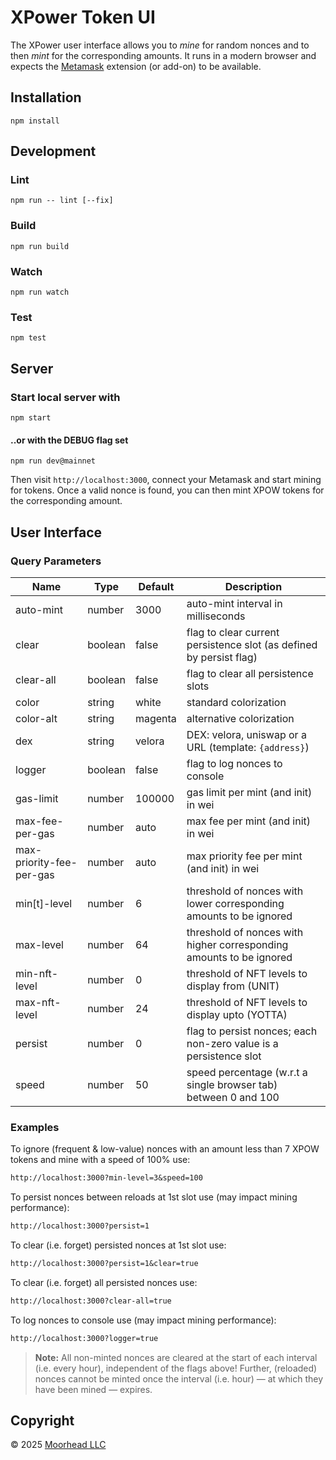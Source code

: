 # XPower Token UI

The XPower user interface allows you to _mine_ for random nonces and to then
_mint_ for the corresponding amounts. It runs in a modern browser and expects
the [Metamask] extension (or add-on) to be available.

[Metamask]: https://metamask.io/

## Installation

```shell
npm install
```

## Development

### Lint

```shell
npm run -- lint [--fix]
```

### Build

```shell
npm run build
```

### Watch

```shell
npm run watch
```

### Test

```shell
npm test
```

## Server

### Start local server with

```shell
npm start
```

#### ..or with the DEBUG flag set

```shell
npm run dev@mainnet
```

Then visit `http://localhost:3000`, connect your Metamask and start mining for
tokens. Once a valid nonce is found, you can then mint XPOW tokens for the
corresponding amount.

## User Interface

### Query Parameters

| Name                     | Type    | Default | Description                                                         |
| ------------------------ | ------- | ------- | ------------------------------------------------------------------- |
| auto-mint                | number  | 3000    | auto-mint interval in milliseconds                                  |
| clear                    | boolean | false   | flag to clear current persistence slot (as defined by persist flag) |
| clear-all                | boolean | false   | flag to clear all persistence slots                                 |
| color                    | string  | white   | standard colorization                                               |
| color-alt                | string  | magenta | alternative colorization                                            |
| dex                      | string  | velora  | DEX: velora, uniswap or a URL (template: `{address}`)               |
| logger                   | boolean | false   | flag to log nonces to console                                       |
| gas-limit                | number  | 100000  | gas limit per mint (and init) in wei                                |
| max-fee-per-gas          | number  | auto    | max fee per mint (and init) in wei                                  |
| max-priority-fee-per-gas | number  | auto    | max priority fee per mint (and init) in wei                         |
| min[t]-level             | number  | 6       | threshold of nonces with lower corresponding amounts to be ignored  |
| max-level                | number  | 64      | threshold of nonces with higher corresponding amounts to be ignored |
| min-nft-level            | number  | 0       | threshold of NFT levels to display from (UNIT)                      |
| max-nft-level            | number  | 24      | threshold of NFT levels to display upto (YOTTA)                     |
| persist                  | number  | 0       | flag to persist nonces; each non-zero value is a persistence slot   |
| speed                    | number  | 50      | speed percentage (w.r.t a single browser tab) between 0 and 100     |

### Examples

To ignore (frequent & low-value) nonces with an amount less than 7 XPOW tokens
and mine with a speed of 100% use:

```txt
http://localhost:3000?min-level=3&speed=100
```

To persist nonces between reloads at 1st slot use (may impact mining
performance):

```txt
http://localhost:3000?persist=1
```

To clear (i.e. forget) persisted nonces at 1st slot use:

```txt
http://localhost:3000?persist=1&clear=true
```

To clear (i.e. forget) all persisted nonces use:

```txt
http://localhost:3000?clear-all=true
```

To log nonces to console use (may impact mining performance):

```txt
http://localhost:3000?logger=true
```

> **Note:** All non-minted nonces are cleared at the start of each interval
> (i.e. every hour), independent of the flags above! Further, (reloaded) nonces
> cannot be minted once the interval (i.e. hour) &mdash; at which they have been
> mined &mdash; expires.

## Copyright

© 2025 [Moorhead LLC](#)
